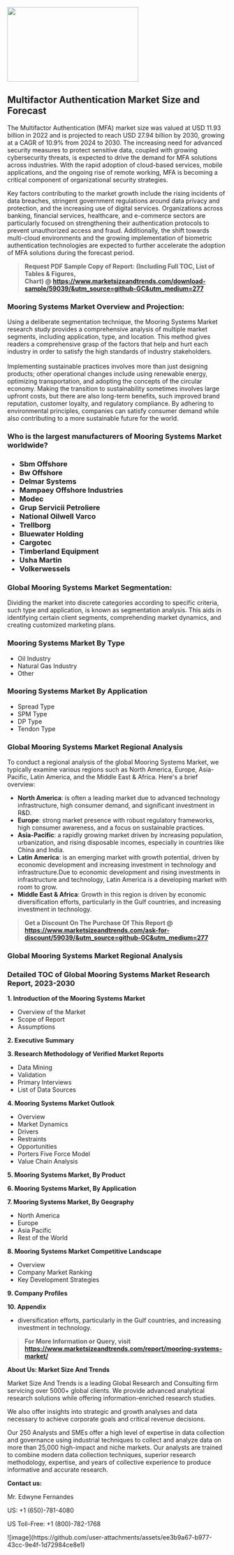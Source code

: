 <p><img class="alignnone size-medium wp-image-20088" src="https://ffe5etoiles.com/wp-content/uploads/2024/12/MST1-300x171.png" alt="" width="300" height="171" /></p><h2>Multifactor Authentication Market Size and Forecast</h2><p>The Multifactor Authentication (MFA) market size was valued at USD 11.93 billion in 2022 and is projected to reach USD 27.94 billion by 2030, growing at a CAGR of 10.9% from 2024 to 2030. The increasing need for advanced security measures to protect sensitive data, coupled with growing cybersecurity threats, is expected to drive the demand for MFA solutions across industries. With the rapid adoption of cloud-based services, mobile applications, and the ongoing rise of remote working, MFA is becoming a critical component of organizational security strategies.</p><p>Key factors contributing to the market growth include the rising incidents of data breaches, stringent government regulations around data privacy and protection, and the increasing use of digital services. Organizations across banking, financial services, healthcare, and e-commerce sectors are particularly focused on strengthening their authentication protocols to prevent unauthorized access and fraud. Additionally, the shift towards multi-cloud environments and the growing implementation of biometric authentication technologies are expected to further accelerate the adoption of MFA solutions during the forecast period.</p></p><blockquote id="" class=""><strong>Request PDF Sample Copy of Report: (Including Full TOC, List of Tables &amp; Figures, Chart)&nbsp;@&nbsp;<strong><a href="https://www.marketsizeandtrends.com/download-sample/59039/&utm_source=github-GC&utm_medium=277" target="_blank">https://www.marketsizeandtrends.com/download-sample/59039/&utm_source=github-GC&utm_medium=277</a></strong></strong></blockquote><h3 id="" class="">Mooring Systems Market&nbsp;Overview and Projection:</h3><p id="" class="">Using a deliberate segmentation technique, the Mooring Systems Market research study provides a comprehensive analysis of multiple market segments, including application, type, and location. This method gives readers a comprehensive grasp of the factors that help and hurt each industry in order to satisfy the high standards of industry stakeholders. <br /> <br />Implementing sustainable practices involves more than just designing products; other operational changes include using renewable energy, optimizing transportation, and adopting the concepts of the circular economy. Making the transition to sustainability sometimes involves large upfront costs, but there are also long-term benefits, such improved brand reputation, customer loyalty, and regulatory compliance. By adhering to environmental principles, companies can satisfy consumer demand while also contributing to a more sustainable future for the world.</p><h3 id="" class="">Who is the largest manufacturers of&nbsp;Mooring Systems Market worldwide?</h3><h3 class=""><p><ul><li>Sbm Offshore </li><li> Bw Offshore </li><li> Delmar Systems </li><li> Mampaey Offshore Industries </li><li> Modec </li><li> Grup Servicii Petroliere </li><li> National Oilwell Varco </li><li> Trellborg </li><li> Bluewater Holding </li><li> Cargotec </li><li> Timberland Equipment </li><li> Usha Martin </li><li> Volkerwessels</li></ul></p></h3><h3 id="" class="">Global&nbsp;Mooring Systems Market Segmentation:</h3><p id="" class="">Dividing the market into discrete categories according to specific criteria, such type and application, is known as segmentation analysis. This aids in identifying certain client segments, comprehending market dynamics, and creating customized marketing plans.</p><h3 id="" class="">Mooring Systems Market&nbsp;By Type</h3><p><p><ul><li>Oil Industry </li><li> Natural Gas Industry </li><li> Other</p></li></ul></p></p><h3 id="" class="">Mooring Systems Market&nbsp;By Application</h3><p class=""><p><ul><li>Spread Type </li><li> SPM Type </li><li> DP Type </li><li> Tendon Type</li></ul></p></p><h3 id="" class="">Global Mooring Systems Market Regional Analysis</h3><p id="" class="">To conduct a regional analysis of the global Mooring Systems Market, we typically examine various regions such as North America, Europe, Asia-Pacific, Latin America, and the Middle East &amp; Africa. Here's a brief overview:</p><ul><li><strong>North America</strong>: is often a leading market due to advanced technology infrastructure, high consumer demand, and significant investment in R&amp;D.</li><li><strong>Europe</strong>: strong market presence with robust regulatory frameworks, high consumer awareness, and a focus on sustainable practices.</li><li><strong>Asia-Pacific</strong>: a rapidly growing market driven by increasing population, urbanization, and rising disposable incomes, especially in countries like China and India.</li><li><strong>Latin America</strong>: is an emerging market with growth potential, driven by economic development and increasing investment in technology and infrastructure.Due to economic development and rising investments in infrastructure and technology, Latin America is a developing market with room to grow.</li><li><strong>Middle East &amp; Africa</strong>: Growth in this region is driven by economic diversification efforts, particularly in the Gulf countries, and increasing investment in technology.</li></ul><blockquote id="" class=""><strong>Get a Discount On The Purchase Of This Report @ <strong><a href="https://www.marketsizeandtrends.com/ask-for-discount/59039/&utm_source=github-GC&utm_medium=277" target="_blank">https://www.marketsizeandtrends.com/ask-for-discount/59039/&utm_source=github-GC&utm_medium=277</a></strong></strong></blockquote><h3 id="" class="">Global Mooring Systems Market Regional Analysis</h3><h3 id="" class="">Detailed TOC of Global Mooring Systems Market Research Report, 2023-2030</h3><p id="" class=""><strong>1. Introduction of the Mooring Systems Market</strong></p><ul><li>Overview of the Market</li><li>Scope of Report</li><li>Assumptions</li></ul><p id="" class=""><strong>2. Executive Summary</strong></p><p id="" class=""><strong>3. Research Methodology of Verified Market Reports</strong></p><ul><li>Data Mining</li><li>Validation</li><li>Primary Interviews</li><li>List of Data Sources</li></ul><p id="" class=""><strong>4. Mooring Systems Market Outlook</strong></p><ul><li>Overview</li><li>Market Dynamics</li><li>Drivers</li><li>Restraints</li><li>Opportunities</li><li>Porters Five Force Model</li><li>Value Chain Analysis</li></ul><p id="" class=""><strong>5. Mooring Systems Market, By Product</strong></p><p id="" class=""><strong>6. Mooring Systems Market, By Application</strong></p><p id="" class=""><strong>7. Mooring Systems Market, By Geography</strong></p><ul><li>North America</li><li>Europe</li><li>Asia Pacific</li><li>Rest of the World</li></ul><p id="" class=""><strong>8. Mooring Systems Market Competitive Landscape</strong></p><ul><li>Overview</li><li>Company Market Ranking</li><li>Key Development Strategies</li></ul><p id="" class=""><strong>9. Company Profiles</strong></p><p id="" class=""><strong>10. Appendix</strong></p><ul><li>diversification efforts, particularly in the Gulf countries, and increasing investment in technology.</li></ul><blockquote id="" class=""><strong>For More Information or Query, visit <strong><strong><a href="https://www.marketsizeandtrends.com/report/mooring-systems-market/" target="_blank">https://www.marketsizeandtrends.com/report/mooring-systems-market/</a></strong></strong></strong></blockquote><p id="" class=""><strong>About Us: Market Size And Trends</strong></p><p id="" class="">Market Size And Trends is a leading Global Research and Consulting firm servicing over 5000+ global clients. We provide advanced analytical research solutions while offering information-enriched research studies.</p><p id="" class="">We also offer insights into strategic and growth analyses and data necessary to achieve corporate goals and critical revenue decisions.</p><p id="" class="">Our 250 Analysts and SMEs offer a high level of expertise in data collection and governance using industrial techniques to collect and analyze data on more than 25,000 high-impact and niche markets. Our analysts are trained to combine modern data collection techniques, superior research methodology, expertise, and years of collective experience to produce informative and accurate research.</p><p id="" class=""><strong>Contact us:</strong></p><p id="" class="">Mr. Edwyne Fernandes</p><p id="" class="">US: +1 (650)-781-4080</p><p id="" class="">US Toll-Free: +1 (800)-782-1768</p>
![image](https://github.com/user-attachments/assets/ee3b9a67-b977-43cc-9e4f-1d72984ce8e1)
